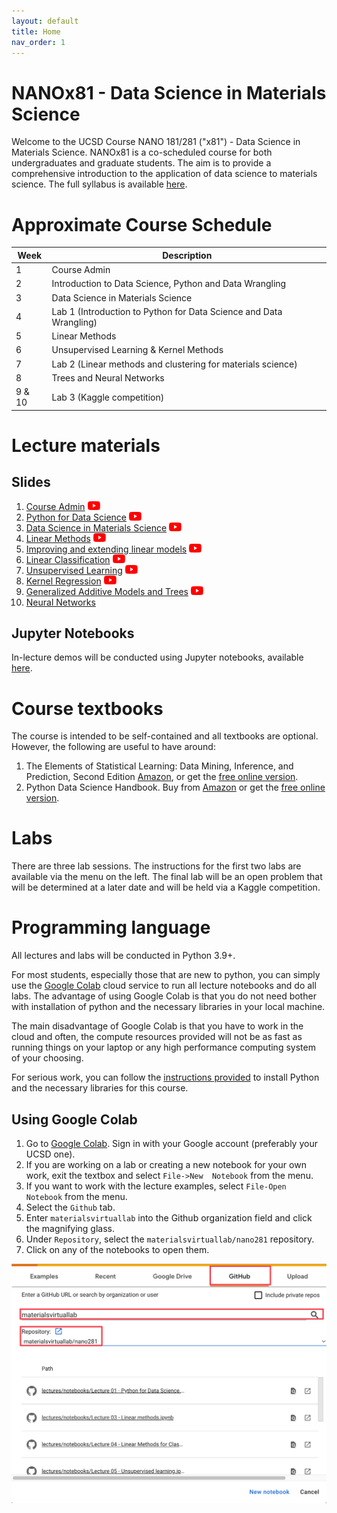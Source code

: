 ```yaml
---
layout: default
title: Home
nav_order: 1
---
```


# NANOx81 - Data Science in Materials Science

Welcome to the UCSD Course NANO 181/281 ("x81") - Data Science in Materials Science. NANOx81 is a co-scheduled 
course for both undergraduates and graduate students. The aim is to provide a comprehensive introduction to the 
application of data science to materials science. The full syllabus is available [here](syllabus).

# Approximate Course Schedule

| Week   | Description                                                        |
|--------|--------------------------------------------------------------------|
| 1      | Course Admin                                                       |
| 2      | Introduction to Data Science, Python and Data Wrangling            |
| 3      | Data Science in Materials Science                                  |
| 4      | Lab 1 (Introduction to Python for Data Science and Data Wrangling) | 
| 5      | Linear Methods                                                     | 
| 6      | Unsupervised Learning & Kernel Methods                             | 
| 7      | Lab 2 (Linear methods and clustering for materials science)        |
| 8      | Trees and Neural Networks                                          |       
| 9 & 10 | Lab 3 (Kaggle competition)                                         |

# Lecture materials

## Slides

1. [Course Admin](assets%2Fslides%2F00-Course_Admin.pdf) <a href="https://youtu.be/sUZzoxZPOso"><img src="assets/youtube.png" alt="YouTube Video" width="20"/></a>
2. [Python for Data Science](assets%2Fslides%2F01-Python_for_Data_Science.pdf) <a href="https://youtu.be/4KO45XflPB0"><img src="assets/youtube.png" alt="YouTube Video" width="20"/></a>
3. [Data Science in Materials Science](assets%2Fslides%2F02-Introduction_to_Data_Science_in_Materials_Science.pdf) <a href="https://youtu.be/lCrOzPElNQ0"><img src="assets/youtube.png" alt="YouTube Video" width="20"/></a>
4. [Linear Methods](assets%2Fslides%2F03-Linear_Methods.pdf)  <a href="https://youtu.be/Kl-X9nq92sg"><img src="assets/youtube.png" alt="YouTube Video" width="20"/></a>
5. [Improving and extending linear models](assets%2Fslides%2F04-Improving_and_extending_linear_models.pdf) <a href="https://youtu.be/bjLn2y8350o"><img src="assets/youtube.png" alt="YouTube Video" width="20"/></a>
6. [Linear Classification](assets%2Fslides%2F05-Linear_Classification.pdf) <a href="https://youtu.be/VTcgACBUUYE"><img src="assets/youtube.png" alt="YouTube Video" width="20"/></a>
7. [Unsupervised Learning](assets%2Fslides%2F06-Unsupervised_Learning.pdf) <a href="https://youtu.be/eRI8QLCvE6o"><img src="assets/youtube.png" alt="YouTube Video" width="20"/></a>
8. [Kernel Regression](assets%2Fslides%2F07-Kernel_Regression.pdf) <a href="https://youtu.be/WJtI_jyYUKw"><img src="assets/youtube.png" alt="YouTube Video" width="20"/></a>
9. [Generalized Additive Models and Trees](assets%2Fslides%2F08-Generalized_Additive_Models_and_Trees.pdf) <a href="https://youtu.be/NfksZnuGfu4"><img src="assets/youtube.png" alt="YouTube Video" width="20"/></a>
10. [Neural Networks](assets%2Fslides%2F09-Neural_Networks.pdf)


## Jupyter Notebooks

In-lecture demos will be conducted using Jupyter notebooks, available [here](https://github.com/materialsvirtuallab/nano281/tree/master/lectures/notebooks).

# Course textbooks

The course is intended to be self-contained and all textbooks are optional.
However, the following are useful to have around:

1. The Elements of Statistical Learning: Data Mining, Inference, and Prediction, Second Edition
   [Amazon](https://www.amazon.com/dp/0387848576/ref=cm_sw_em_r_mt_dp_U_Z8r8DbR3HMYRE),
   or get the [free online version](https://web.stanford.edu/~hastie/Papers/ESLII.pdf).
2. Python Data Science Handbook. Buy from [Amazon](https://www.amazon.com/gp/product/1491912057/ref=ppx_yo_dt_b_asin_title_o00_s00?ie=UTF8&psc=1) 
   or get the [free online version](https://jakevdp.github.io/PythonDataScienceHandbook/).

# Labs

There are three lab sessions. The instructions for the first two labs are available via the menu on the left. The 
final lab will be an open problem that will be determined at a later date and will be held via a Kaggle competition.

# Programming language

All lectures and labs will be conducted in Python 3.9+. 

For most students, especially those that are new to python, you can simply use the [Google Colab] cloud service to 
run all lecture notebooks and do all labs. The advantage of using Google Colab is that you do not need bother with 
installation of python and the necessary libraries in your local machine. 

The main disadvantage of Google Colab is that you have to work in the cloud and often, the compute resources 
provided will not be as fast as running things on your laptop or any high performance computing system of your 
choosing. 

For serious work, you can follow the [instructions provided](setup) to install Python and 
the necessary libraries for this course.

## Using Google Colab

1. Go to [Google Colab]. Sign in with your Google account (preferably your UCSD one).
2. If you are working on a lab or creating a new notebook for your own work, exit the textbox and select `File->New 
   Notebook` from the menu.
3. If you want to work with the lecture examples, select `File-Open Notebook` from the menu.
4. Select the `Github` tab.
5. Enter `materialsvirtuallab` into the Github organization field and click the magnifying glass.
6. Under `Repository`, select the `materialsvirtuallab/nano281` repository.
7. Click on any of the notebooks to open them.

![Google Colab](assets/colab.png)

[Google Colab]: https://colab.research.google.com/
